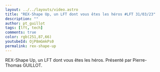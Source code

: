```yaml
---
layout: ../../layouts/video.astro
title: "REX-Shape Up, un LFT dont vous êtes les héros #LFT 31/03/23"
description: ""
author: pt_guillot
tags: [lft, tech]
comments: true
color: rgb(251,87,66)
youtubeId: OjP8mGmkPs0
permalink: rex-shape-up
---
```


REX-Shape Up, un LFT dont vous êtes les héros. 
Présenté par Pierre-Thomas GUILLOT.
